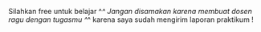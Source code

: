 Silahkan free untuk belajar ^_^
Jangan disamakan karena membuat dosen ragu dengan tugasmu ^_^ karena saya sudah mengirim laporan praktikum !

